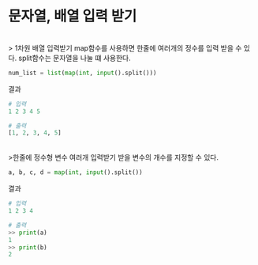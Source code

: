 # 문자열, 배열 입력 받기

<br/>
> 1차원 배열 입력받기
map함수를 사용하면 한줄에 여러개의 정수를 입력 받을 수 있다.  
split함수는 문자열을 나눌 떄 사용한다.
  
```python
num_list = list(map(int, input().split()))
```
  
결과
```python
# 입력
1 2 3 4 5

# 출력
[1, 2, 3, 4, 5]
```

<br/>
>한줄에 정수형 변수 여러개 입력받기
받을 변수의 개수를 지정할 수 있다.

```python
a, b, c, d = map(int, input().split())
```

결과
```python
# 입력
1 2 3 4

# 출력
>> print(a)
1
>> print(b)
2
```




